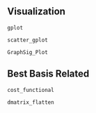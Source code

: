 ## Visualization
```@docs
gplot
```
```@docs
scatter_gplot
```
```@docs
GraphSig_Plot
```

## Best Basis Related
```@docs
cost_functional
```
```@docs
dmatrix_flatten
```
